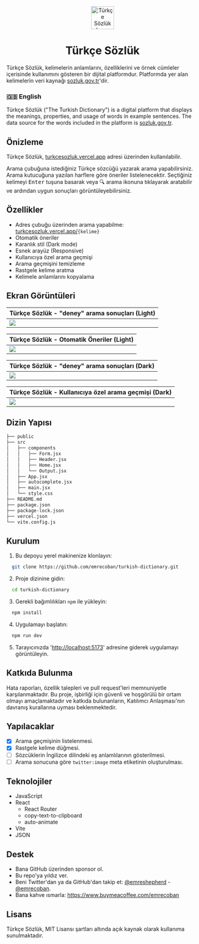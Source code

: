 <center><img src="https://raw.githubusercontent.com/emrecoban/turkish-dictionary/main/github_assets/logo.svg" alt="Türkçe Sözlük Logo" width="60" /></center>

# <center>Türkçe Sözlük</center>

Türkçe Sözlük, kelimelerin anlamlarını, özelliklerini ve örnek cümleler içerisinde kullanımını gösteren bir dijital platformdur. Platformda yer alan kelimelerin veri kaynağı [sozluk.gov.tr](https://sozluk.gov.tr)'dir.

### 🇬🇧 English

Türkçe Sözlük ("The Turkish Dictionary") is a digital platform that displays the meanings, properties, and usage of words in example sentences. The data source for the words included in the platform is [sozluk.gov.tr](https://sozluk.gov.tr).

## Önizleme

Türkçe Sözlük, [turkcesozluk.vercel.app](https://turkcesozluk.vercel.app) adresi üzerinden kullanılabilir.

Arama çubuğuna istediğiniz Türkçe sözcüğü yazarak arama yapabilirsiniz. Arama kutucuğuna yazılan harflere göre öneriler listelenecektir. Seçtiğiniz kelimeyi <kbd>Enter</kbd> tuşuna basarak veya 🔍 arama ikonuna tıklayarak aratabilir ve ardından uygun sonuçları görüntüleyebilirsiniz.

## Özellikler

- Adres çubuğu üzerinden arama yapabilme: [turkcesozluk.vercel.app/](https://turkcesozluk.vercel.app/)`{kelime}`
- Otomatik öneriler
- Karanlık stil (Dark mode)
- Esnek arayüz (Responsive)
- Kullanıcıya özel arama geçmişi
- Arama geçmişini temizleme
- Rastgele kelime aratma
- Kelimele anlamlarını kopyalama

## Ekran Görüntüleri

| Türkçe Sözlük - "deney" arama sonuçları (Light)                                                |
| ---------------------------------------------------------------------------------------------- |
| ![](https://raw.githubusercontent.com/emrecoban/turkish-dictionary/main/github_assets/ss1.png) |

| Türkçe Sözlük - Otomatik Öneriler (Light)                                                      |
| ---------------------------------------------------------------------------------------------- |
| ![](https://raw.githubusercontent.com/emrecoban/turkish-dictionary/main/github_assets/ss2.png) |

| Türkçe Sözlük - "deney" arama sonuçları (Dark)                                                 |
| ---------------------------------------------------------------------------------------------- |
| ![](https://raw.githubusercontent.com/emrecoban/turkish-dictionary/main/github_assets/ss3.png) |

| Türkçe Sözlük - Kullanıcıya özel arama geçmişi (Dark)                                          |
| ---------------------------------------------------------------------------------------------- |
| ![](https://raw.githubusercontent.com/emrecoban/turkish-dictionary/main/github_assets/ss4.png) |

## Dizin Yapısı

```bash
├── public
├── src
│   ├── components
│   │   ├── Form.jsx
│   │   ├── Header.jsx
│   │   ├── Home.jsx
│   │   └── Output.jsx
│   ├── App.jsx
│   ├── autocomplete.jsx
│   ├── main.jsx
│   └── style.css
├── README.md
├── package.json
├── package-lock.json
├── vercel.json
└── vite.config.js
```

## Kurulum

1. Bu depoyu yerel makinenize klonlayın:

```bash
  git clone https://github.com/emrecoban/turkish-dictionary.git
```

2. Proje dizinine gidin:

```bash
  cd turkish-dictionary
```

3. Gerekli bağımlılıkları `npm` ile yükleyin:

```bash
  npm install
```

4. Uygulamayı başlatın:

```bash
  npm run dev
```

5. Tarayıcınızda '[http://localhost:5173](http://localhost:5173)' adresine giderek uygulamayı görüntüleyin.

## Katkıda Bulunma

Hata raporları, özellik talepleri ve pull request'leri memnuniyetle karşılanmaktadır. Bu proje, işbirliği için güvenli ve hoşgörülü bir ortam olmayı amaçlamaktadır ve katkıda bulunanların, Katılımcı Anlaşması'nın davranış kurallarına uyması beklenmektedir.

## Yapılacaklar

- [x] Arama geçmişinin listelenmesi.
- [x] Rastgele kelime düğmesi.
- [ ] Sözcüklerin İngilizce dilindeki eş anlamlılarının gösterilmesi.
- [ ] Arama sonucuna göre `twitter:image` meta etiketinin oluşturulması.

## Teknolojiler

- JavaScript
- React
  - React Router
  - copy-text-to-clipboard
  - auto-animate
- Vite
- JSON

## Destek

- Bana GitHub üzerinden sponsor ol.
- Bu repo'ya yıldız ver.
- Beni Twitter'dan ya da GitHub'dan takip et: [@emreshepherd](https://twitter.com/emreshepherd) - [@emrecoban](https://github.com/emrecoban).
- Bana kahve ısmarla: https://www.buymeacoffee.com/emrecoban

## Lisans

Türkçe Sözlük, MIT Lisansı şartları altında açık kaynak olarak kullanıma sunulmaktadır.
